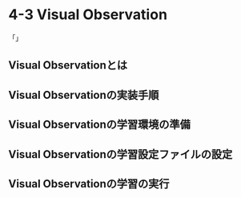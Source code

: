 # 4-3 Visual Observation

「」

## Visual Observationとは



## Visual Observationの実装手順


## Visual Observationの学習環境の準備


## Visual Observationの学習設定ファイルの設定


## Visual Observationの学習の実行